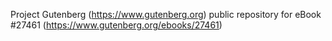 Project Gutenberg (https://www.gutenberg.org) public repository for eBook #27461 (https://www.gutenberg.org/ebooks/27461)
